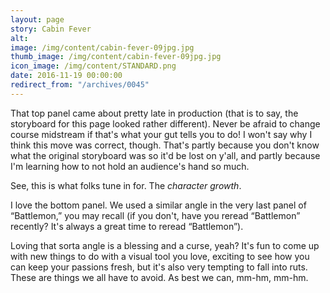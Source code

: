 ```yaml
---
layout: page
story: Cabin Fever
alt:
image: /img/content/cabin-fever-09jpg.jpg
thumb_image: /img/content/cabin-fever-09jpg.jpg
icon_image: /img/content/STANDARD.png
date: 2016-11-19 00:00:00
redirect_from: "/archives/0045"
---
```



That top panel came about pretty late in production (that is to say, the storyboard for this page looked rather different). Never be afraid to change course midstream if that's what your gut tells you to do! I won't say why I think this move was correct, though. That's partly because you don't know what the original storyboard was so it'd be lost on y'all, and partly because I'm learning how to not hold an audience's hand so much.

See, this is what folks tune in for. The *character growth*.

I love the bottom panel. We used a similar angle in the very last panel of “Battlemon,” you may recall (if you don't, have you reread “Battlemon” recently? It's always a great time to reread “Battlemon”).

Loving that sorta angle is a blessing and a curse, yeah? It's fun to come up with new things to do with a visual tool you love, exciting to see how you can keep your passions fresh, but it's also very tempting to fall into ruts. These are things we all have to avoid. As best we can, mm-hm, mm-hm.
